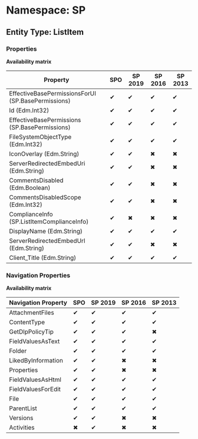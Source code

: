 # Namespace: SP
## Entity Type: ListItem

### Properties

**Availability matrix**

Property | SPO | SP 2019 | SP 2016 | SP 2013
----------|-----|---------|---------|--------
EffectiveBasePermissionsForUI (SP.BasePermissions) | ✔ | ✔ | ✔ | ✔
Id (Edm.Int32) | ✔ | ✔ | ✔ | ✔
EffectiveBasePermissions (SP.BasePermissions) | ✔ | ✔ | ✔ | ✔
FileSystemObjectType (Edm.Int32) | ✔ | ✔ | ✔ | ✔
IconOverlay (Edm.String) | ✔ | ✔ | ✖ | ✖
ServerRedirectedEmbedUri (Edm.String) | ✔ | ✔ | ✖ | ✖
CommentsDisabled (Edm.Boolean) | ✔ | ✔ | ✖ | ✖
CommentsDisabledScope (Edm.Int32) | ✔ | ✔ | ✖ | ✖
ComplianceInfo (SP.ListItemComplianceInfo) | ✔ | ✖ | ✖ | ✖
DisplayName (Edm.String) | ✔ | ✔ | ✔ | ✔
ServerRedirectedEmbedUrl (Edm.String) | ✔ | ✔ | ✖ | ✖
Client_Title (Edm.String) | ✔ | ✔ | ✔ | ✔

### Navigation Properties

**Availability matrix**

Navigation Property | SPO | SP 2019 | SP 2016 | SP 2013
----------|-----|---------|---------|--------
AttachmentFiles | ✔ | ✔ | ✔ | ✔
ContentType | ✔ | ✔ | ✔ | ✔
GetDlpPolicyTip | ✔ | ✔ | ✔ | ✖
FieldValuesAsText | ✔ | ✔ | ✔ | ✔
Folder | ✔ | ✔ | ✔ | ✔
LikedByInformation | ✔ | ✔ | ✖ | ✖
Properties | ✔ | ✔ | ✖ | ✖
FieldValuesAsHtml | ✔ | ✔ | ✔ | ✔
FieldValuesForEdit | ✔ | ✔ | ✔ | ✔
File | ✔ | ✔ | ✔ | ✔
ParentList | ✔ | ✔ | ✔ | ✔
Versions | ✔ | ✔ | ✖ | ✖
Activities | ✖ | ✔ | ✖ | ✖

